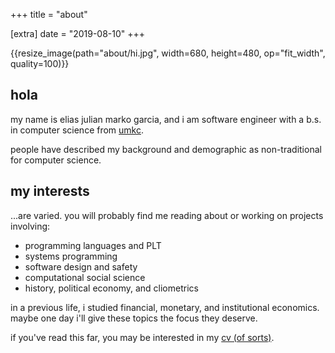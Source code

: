 +++
title = "about"

[extra]
date = "2019-08-10"
+++

<div class="profile-pic">{{resize_image(path="about/hi.jpg", width=680, height=480, op="fit_width", quality=100)}}</div>

## hola

my name is elias julian marko garcia, and i am software engineer with a b.s. in
computer science from [umkc](https://sce.umkc.edu/).

people have described my background and demographic as non-traditional for
computer science.

## my interests

...are varied. you will probably find me reading about or working on projects
involving:
- programming languages and PLT
- systems programming
- software design and safety
- computational social science
- history, political economy, and cliometrics

in a previous life, i studied financial, monetary, and institutional
economics. maybe one day i'll give these topics the focus they deserve.

if you've read this far, you may be interested in my [cv (of
sorts)](../assets/pdfs/cv.pdf).

